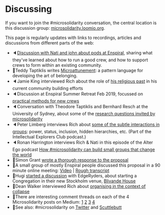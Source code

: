 # Discussing

If you want to join the \#microsolidarity conversation, the central location is this discussion group: [microsolidarity.loomio.org](http://microsolidarity.loomio.org).

This page is regularly updates with links to recordings, articles and discussions from different parts of the web:

* 🔈[Discussion with Nati and john about pods at Enspiral](https://anchor.fm/Microsolidarity/episodes/Nati-and-john-talking-about-pods-at-Enspiral-e9giqj), sharing what they've learned about how to run a good crew, and how to support crews to form within an existing community.
* 📄Teddy Taptiklis writes [Microattunement](https://medium.com/between-us/a-unity-of-unmerged-voices-a-proposal-to-synchronise-our-efforts-through-microattunement-870922e7082f): a pattern language for developing the art of belonging.
* 🔈Jamie King interviewed Rich about the role of [his religious past](http://makeworld.io/episode/s01e04/) in his current community building efforts
* 🔈Discussion at Enspiral Summer Retreat Feb 2019, focussed on [practical methods for new crews](enspiral-summer-retreat-2019.md)
* 🔈Conversation with Theodore Taptiklis and Bernhard Resch at the University of Sydney, about some of the [research questions invited by microsolidarity](research-questions.md)
* 🔈Peter Limberg interviews Rich about [some of the subtle interactions in groups](https://anchor.fm/intellectualexplorersclub/episodes/Richard-D--Bartlett---Hosting-True-Belonging-e2v2r3): power, status, inclusion, hidden hierarchies, etc. \(Part of the Intellectual Explorers Club podcast.\)
* 🔈Ronan Harrington interviews Rich & Nati in this episode of the Alter Ego podcast [How \#microsolidarity can build small groups that change the world](https://anchor.fm/alterego/episodes/How-microsolidarity-can-build-small-groups-that-change-the-world---Interview-with-Rich-and-Nati-e2q85f)
* 📄Simon Grant [wrote a thorough response to the proposal](http://www.simongrant.org/pubs/web/2018/12/Rich-microsolidarity.html)
* 🎥A small group of mostly Enspiral people discussed this proposal in a 90 minute online meeting: [Video](https://youtu.be/_ShH3x1hgY0) \| [Rough transcript](https://docs.google.com/document/d/12Ded5lXwlHjH1ILULHg5ZZek0iu9kOPhLXPKHefq-Ss/edit#)
* 📄Hugi [started a discussion](https://edgeryders.eu/t/a-template-for-microsolidarity/9277) with EdgeRyders, about starting a Congregation in their new Stockholm venue, [Blivande House](https://edgeryders.eu/t/blivande-house-and-studio-beta-sneak-peek/9123)
* 🎥Dean Walker interviewed Rich about [organising in the context of collapse](https://www.youtube.com/watch?v=j4edrvlVPFA)
* 📄There are interesting comment threads on each of the 4 Microsolidarity posts on Medium: [1](https://medium.com/enspiral-tales/courage-before-hope-a-proposal-to-weave-emotional-and-economic-microsolidarity-87bc81372a09) [2](https://medium.com/p/7c6e7ce63eda) [3](https://medium.com/p/4109e702a07d) [4](https://medium.com/p/a947d881f4b8)
* 🦜See also: \#microsolidarity on [Twitter](https://twitter.com/search?f=tweets&vertical=default&q=%23microsolidarity&src=typd) and [Scuttlebutt](http://scuttlebutt.nz) 

